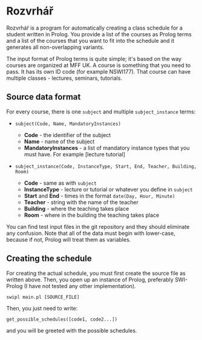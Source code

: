 # Rozvrhář
Rozvrhář is a program for automatically creating a class schedule for a student written in Prolog.
You provide a list of the courses as Prolog terms and a list of the courses that you want to fit into the schedule and it generates all non-overlapping variants.

The input format of Prolog terms is quite simple; it's based on the way courses are organized at MFF UK.
A course is something that you need to pass. It has its own ID code (for example NSWI177). That course can
have multiple classes - lectures, seminars, tutorials.

## Source data format
For every course, there is one `subject` and multiple `subject_instance` terms:
- `subject(Code, Name, MandatoryInstances)`
  - **Code** - the identifier of the subject
  - **Name** - name of the subject
  - **MandatoryInstances** - a list of mandatory instance types that you must have. For example \[lecture tutorial\]

- `subject_instance(Code, InstanceType, Start, End, Teacher, Building, Room)`
  - **Code** - same as with `subject`
  - **InstanceType** - lecture or tutorial or whatever you define in `subject`
  - **Start** and **End** - times in the format `date(Day, Hour, Minute)`
  - **Teacher** - string with the name of the teacher
  - **Building** - where the teaching takes place
  - **Room** - where in the building the teaching takes place

You can find test input files in the git repository and they should eliminate any confusion.
Note that all of the data must begin with lower-case, because if not, Prolog will treat them as variables.

## Creating the schedule
For creating the actual schedule, you must first create the source file as written above.
Then, you open up an instance of Prolog, preferably SWI-Prolog (I have not tested any other implementation).

```swipl main.pl [SOURCE_FILE]```

Then, you just need to write:

```get_possible_schedules([code1, code2...])```

and you will be greeted with the possible schedules.